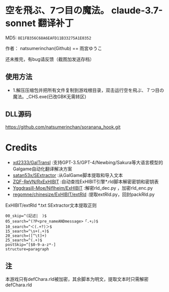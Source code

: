 # 空を飛ぶ、7つ目の魔法。 claude-3.7-sonnet 翻译补丁

MD5: `8E1FB356C68A6EAFD11B33275A1E0352`

作者： natsumerinchan(Github) == 雨宮ゆうこ

还未推完，有bug请反馈（截图加发送存档）

## 使用方法
- 1.解压压缩包并把所有文件复制到游戏根目录，双击运行空を飛ぶ、７つ目の魔法。_CHS.exe(已改GBK无需转区)

## DLL源码

https://github.com/natsumerinchan/soranana_hook.git

# Credits

- [xd2333/GalTransl](https://github.com/xd2333/GalTransl.git) :支持GPT-3.5/GPT-4/Newbing/Sakura等大语言模型的Galgame自动化翻译解决方案
- [satan53x/SExtractor](https://github.com/satan53x/SExtractor.git) :从GalGame脚本提取和导入文本
- [ZQF-ReVN/RxExHIBIT](https://github.com/ZQF-ReVN/RxExHIBIT) :自动查找ExHIBIT引擎*.rld脚本解密密钥和密钥表
- [Yggdrasill-Moe/Niflheim/ExHIBIT](https://github.com/Yggdrasill-Moe/Niflheim/tree/master/ExHIBIT) :解密rld_dec.py ，加密rld_enc.py
- [regomne/chinesize/ExHIBIT/extRld](https://github.com/regomne/chinesize/tree/master/ExHIBIT/extRld) :提取extRld.py，回封packRld.py

ExHIBIT/extRld *.txt SExtractor文本提取正则
```
00_skip=^(記述|　)$
05_search=^(?P<pre_nameANDmessage>「.+」)$
10_search=^＜(.+?)＞$
15_search=^\s+(.+)$
20_search=([^\t]+)
25_search=^(.+)$
postSkip=^[$0-9-a-z*-]
structure=paragraph
```

## 注
本游戏只有defChara.rld被加密，其余脚本为明文，提取文本时只需解密defChara.rld
